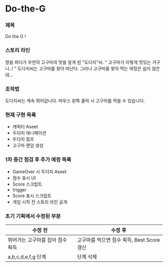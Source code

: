 # Do-the-G

### 제목 
Do the G !

### 스토리 라인
땅을 파다가 우연히 고구마의 맛을 알게 된 "도다지"씨.
" 고구마가 이렇게 맛있는 거구나..! "
도다지씨는 고구마를 찾아 떠난다.
그러나 고구마를 찾아 먹는 여정은 쉽지 않은데...

### 조작법
도다지씨는 계속 뛰어갑니다. 
마우스 왼쪽 클릭 시 고구마를 먹을 수 있습니다. 

### 현재 구현 목록
- 캐릭터 Aseet
- 두더지 애니메이션
- 두더지 점프
- 고구마 랜덤 생성

### 1차 중간 점검 후 추가 예정 목록
- GameOver 시 두더지 Aseet
- 점수 표시 UI
- Score 스크립트
- trigger
- Score 표시 스크립트
- 게임 시작 전 스토리 라인 공개

### 초기 기획에서 수정된 부분 
수정 전 | 수정 후 
---|---|
뛰어가는 고구마를 잡아 점수 획득 | 고구마를 먹으면 점수 획득, Best Score 갱신
a,b,c,d,e,f,g 단계 | 단계 삭제
